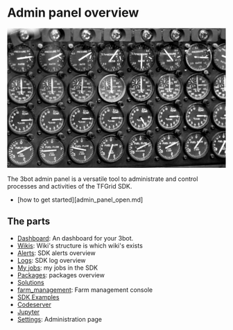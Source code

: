 
# Admin panel overview

![](img/panel_funny.png)

The 3bot admin panel is a versatile tool to administrate and control processes and activities of the TFGrid SDK.

- [how to get started][admin_panel_open.md]

## The parts

- [Dashboard](admin_functions/dashboard.md):  An dashboard for your 3bot.
- [Wikis](admin_functions/wikis.md): Wiki's structure is which wiki's exists
- [Alerts](admin/alerts.md): SDK alerts overview
- [Logs](admin_functions/logs.md): SDK log overview
- [My jobs](admin_functions/my_jobs.md): my jobs in the SDK
- [Packages](../develop/internals/applicationserver/packages.md): packages overview
- [Solutions](admin_functions/solutions.md)
- [farm_management](admin_functions/farm_management.md): Farm management console
- [SDK Examples](admin_functions/sdk_examples.md)
- [Codeserver](admin_functions/codeserver.md)
- [Jupyter](admin_functions/jupyter.md)
- [Settings](admin_functions/settings.md):  Administration page


